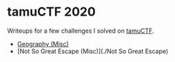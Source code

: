 # tamuCTF 2020
Writeups for a few challenges I solved on [tamuCTF](https://tamuctf.com).

- [Geography (Misc)](./Geography)
- [Not So Great Escape (Misc)](./Not So Great Escape)
